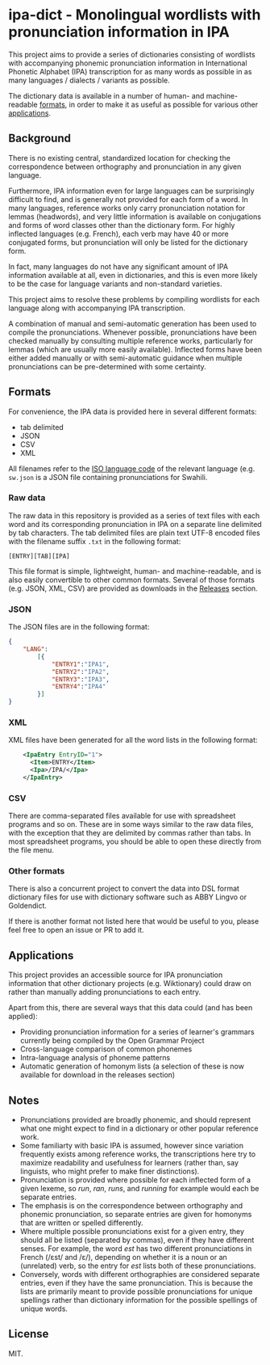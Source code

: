 # ipa-dict - Monolingual wordlists with pronunciation information in IPA

This project aims to provide a series of dictionaries consisting of wordlists with accompanying phonemic pronunciation information in International Phonetic Alphabet (IPA) transcription for as many words as possible in as many languages / dialects / variants as possible.

The dictionary data is available in a number of human- and machine-readable [formats](#formats), in order to make it as useful as possible for various other [applications](#applications).

## Background

There is no existing central, standardized location for checking the correspondence between orthography and pronunciation in any given language.

Furthermore, IPA information even for large languages can be surprisingly difficult to find, and is generally not provided for each form of a word. In many languages, reference works only carry pronunciation notation for lemmas (headwords), and very little information is available on conjugations and forms of word classes other than the dictionary form. For highly inflected languages (e.g. French), each verb may have 40 or more conjugated forms, but pronunciation will only be listed for the dictionary form.

In fact, many languages do not have any significant amount of IPA information available at all, even in dictionaries, and this is even more likely to be the case for language variants and non-standard varieties.

This project aims to resolve these problems by compiling wordlists for each language along with accompanying IPA transcription.

A combination of manual and semi-automatic generation has been used to compile the pronunciations. Whenever possible, pronunciations have been checked manually by consulting multiple reference works, particularly for lemmas (which are usually more easily available). Inflected forms have been either added manually or with semi-automatic guidance when multiple pronunciations can be pre-determined with some certainty.

## Formats

For convenience, the IPA data is provided here in several different formats: 

* tab delimited
* JSON
* CSV
* XML

All filenames refer to the [ISO language code](http://en.wikipedia.org/wiki/ISO_639-1) of the relevant language (e.g. `sw.json` is a JSON file containing pronunciations for Swahili.

### Raw data

The raw data in this repository is provided as a series of text files with each word and its corresponding pronunciation in IPA on a separate line delimited by tab characters. The tab delimited files are plain text UTF-8 encoded files with the filename suffix `.txt` in the following format:

    [ENTRY][TAB][IPA]

This file format is simple, lightweight, human- and machine-readable, and is also easily convertible to other common formats. Several of those formats (e.g. JSON, XML, CSV) are provided as downloads in the [Releases](https://github.com/open-dict-data/ipa-dict/releases) section.

### JSON

The JSON files are in the following format:

```json
{
    "LANG":
        [{
            "ENTRY1":"IPA1",
            "ENTRY2":"IPA2",
            "ENTRY3":"IPA3",
            "ENTRY4":"IPA4"
        }]
}
```

### XML

XML files have been generated for all the word lists in the following format:

```xml
    <IpaEntry EntryID="1">
      <Item>ENTRY</Item>
      <Ipa>/IPA/</Ipa>
    </IpaEntry>
```

### CSV

There are comma-separated files available for use with spreadsheet programs and so on. These are in some ways similar to the raw data files, with the exception that they are delimited by commas rather than tabs. In most spreadsheet programs, you should be able to open these directly from the file menu.

### Other formats

There is also a concurrent project to convert the data into DSL format dictionary files for use with dictionary software such as ABBY Lingvo or Goldendict.

If there is another format not listed here that would be useful to you, please feel free to open an issue or PR to add it.

## Applications

This project provides an accessible source for IPA pronunciation information that other dictionary projects (e.g. Wiktionary) could draw on rather than manually adding pronunciations to each entry.

Apart from this, there are several ways that this data could (and has been applied):

* Providing pronunciation information for a series of learner's grammars currently being compiled by the Open Grammar Project
* Cross-language comparison of common phonemes
* Intra-language analysis of phoneme patterns
* Automatic generation of homonym lists (a selection of these is now available for download in the releases section)

## Notes

* Pronunciations provided are broadly phonemic, and should represent what one might expect to find in a dictionary or other popular reference work.
* Some familiarty with basic IPA is assumed, however since variation frequently exists among reference works, the transcriptions here try to maximize readability and usefulness for learners (rather than, say linguists, who might prefer to make finer distinctions).
* Pronunciation is provided where possible for each inflected form of a given lexeme, so _run_, _ran_, _runs_, and _running_ for example would each be separate entries.
* The emphasis is on the correspondence between orthography and phonemic pronunciation, so separate entries are given for homonyms that are written or spelled differently.
* Where multiple possible pronunciations exist for a given entry, they should all be listed (separated by commas), even if they have different senses. For example, the word _est_ has two different pronunciations in French (/ɛst/ and /ɛ/), depending on whether it is a noun or an (unrelated) verb, so the entry for _est_ lists both of these pronunciations.
* Conversely, words with different orthographies are considered separate entries, even if they have the same pronunciation. This is because the lists are primarily meant to provide possible pronunciations for unique spellings rather than dictionary information for the possible spellings of unique words.

## License

MIT.
